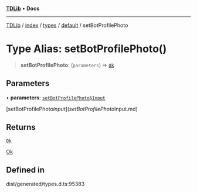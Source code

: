 [**TDLib**](../../../../../../README.md) • **Docs**

***

[TDLib](../../../../../../modules.md) / [index](../../../../../README.md) / [types](../../../README.md) / [default](../README.md) / setBotProfilePhoto

# Type Alias: setBotProfilePhoto()

> **setBotProfilePhoto**: (`parameters`) => [`Ok`](Ok.md)

## Parameters

• **parameters**: [`setBotProfilePhoto$Input`](setBotProfilePhoto$Input.md)

[setBotProfilePhoto$Input](setBotProfilePhoto$Input.md)

## Returns

[`Ok`](Ok.md)

[Ok](Ok.md)

## Defined in

dist/generated/types.d.ts:95383
